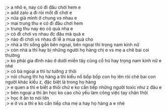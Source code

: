 ;> a nhô e, nay có đi đâu chơi hem e<br>
;> add zalo a đi ròi mốt đi chơi e<br>
;> nửa già mình ở chung vs nhau e<br>
;> mai trung thu e có đi đâu chơi hem<br>
;> trung thu nay éo có quà nha e<br>
;> có đi chơi vs nhau đc đâu mà quà e<br>
;> nào đi chơi vs nhau đi lễ a mua quà cho<br>
;> nhà a thì sống gần bên ngoại, bên ngoại thì trọng nam kinh nữ<br>
;> còn nhà a thì hay bị những người họ hàng chị e vs mẹ a chê bai coi thường<br>
;> ko phải gia đình nào ở dưới miền tây cũng cổ hủ hay trọng nam kinh nữ e nhé<br>
;> có bà ngoại a thì tư tưởng z thôi<br>
;> nói chung thì họ hàng a thì kiểu nổ bốp bốp con họ lên ròi chê bai con người khác kiểu z, đặc biệt là trong họ hàng<br>
;> e quen a thì e biết a thôi chứ e ko cần tiếp những người toxic như z đâu e<br>
;> bên ngoại a thì ăn học ko cao chủ yếu làm công việc tay chân thôi<br>
;> học ít ăn to nói lớn<br>
;> e ở vs a thì e ko cần tiếp cha mẹ a hay họ hàng a e nhé
